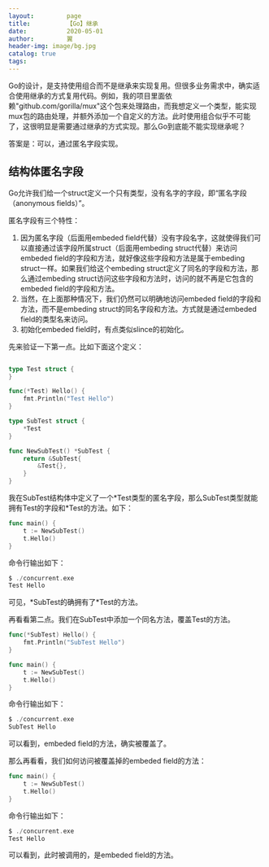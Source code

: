 ```yaml
---
layout:         page
title:          【Go】继承
date:           2020-05-01
author:         翼
header-img: image/bg.jpg
catalog: true
tags:
---
```


Go的设计，是支持使用组合而不是继承来实现复用。但很多业务需求中，确实适合使用继承的方式复用代码。例如，我的项目里面依赖"github.com/gorilla/mux"这个包来处理路由，而我想定义一个类型，能实现mux包的路由处理，并额外添加一个自定义的方法。此时使用组合似乎不可能了，这很明显是需要通过继承的方式实现。那么Go到底能不能实现继承呢？

答案是：可以，通过匿名字段实现。

## 结构体匿名字段
Go允许我们给一个struct定义一个只有类型，没有名字的字段，即“匿名字段（anonymous fields）”。

匿名字段有三个特性：
1. 因为匿名字段（后面用embeded field代替）没有字段名字，这就使得我们可以直接通过该字段所属struct（后面用embeding struct代替）来访问embeded field的字段和方法，就好像这些字段和方法是属于embeding struct一样。如果我们给这个embeding struct定义了同名的字段和方法，那么通过embeding struct访问这些字段和方法时，访问的就不再是它包含的embeded field的字段和方法。
1. 当然，在上面那种情况下，我们仍然可以明确地访问embeded field的字段和方法，而不是embeding struct的同名字段和方法。方式就是通过embeded field的类型名来访问。
1. 初始化embeded field时，有点类似slince的初始化。

先来验证一下第一点。比如下面这个定义：
```go

type Test struct {
}

func(*Test) Hello() {
	fmt.Println("Test Hello")
}

type SubTest struct {
	*Test
}

func NewSubTest() *SubTest {
	return &SubTest{
		&Test{},
	}
}

```
我在SubTest结构体中定义了一个\*Test类型的匿名字段，那么SubTest类型就能拥有Test的字段和*Test的方法。如下：
```go
func main() {
	t := NewSubTest()
	t.Hello()
}

```
命令行输出如下：
```go
$ ./concurrent.exe
Test Hello

```
可见，\*SubTest的确拥有了\*Test的方法。

再看看第二点。我们在SubTest中添加一个同名方法，覆盖Test的方法。
```go
func(*SubTest) Hello() {
	fmt.Println("SubTest Hello")
}

func main() {
	t := NewSubTest()
	t.Hello()
}

```
命令行输出如下：
```go
$ ./concurrent.exe
SubTest Hello

```
可以看到，embeded field的方法，确实被覆盖了。

那么再看看，我们如何访问被覆盖掉的embeded field的方法：
```go
func main() {
	t := NewSubTest()
	t.Hello()
}

```
命令行输出如下：
```go
$ ./concurrent.exe
Test Hello

```
可以看到，此时被调用的，是embeded field的方法。